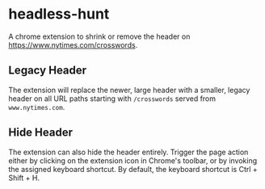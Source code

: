 # headless-hunt
A chrome extension to shrink or remove the header on
https://www.nytimes.com/crosswords.

## Legacy Header
The extension will replace the newer, large header with a smaller, legacy header
on all URL paths starting with `/crosswords` served from `www.nytimes.com`.

## Hide Header
The extension can also hide the header entirely. Trigger the page action either
by clicking on the extension icon in Chrome's toolbar, or by invoking the
assigned keyboard shortcut. By default, the keyboard shortcut is Ctrl + Shift +
H.
